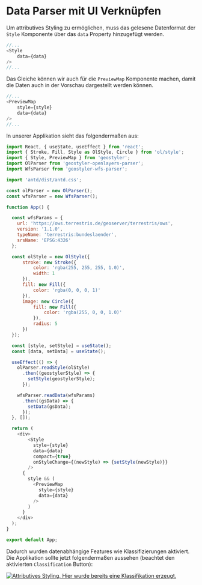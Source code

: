 
# Data Parser mit UI Verknüpfen

Um attributives Styling zu ermöglichen, muss das gelesene Datenformat der `Style` Komponente über das `data` Property
hinzugefügt werden.

```js
//...
<Style
    data={data}
/>
//...
```

Das Gleiche können wir auch für die `PreviewMap` Komponente machen, damit die Daten auch in der Vorschau dargestellt werden können.

```js
//...
<PreviewMap
    style={style}
    data={data}
/>
//...
```

In unserer Applikation sieht das folgendermaßen aus:

```js
import React, { useState, useEffect } from 'react';
import { Stroke, Fill, Style as OlStyle, Circle } from 'ol/style';
import { Style, PreviewMap } from 'geostyler';
import OlParser from 'geostyler-openlayers-parser';
import WfsParser from 'geostyler-wfs-parser';

import 'antd/dist/antd.css';

const olParser = new OlParser();
const wfsParser = new WfsParser();

function App() {

  const wfsParams = {
    url: 'https://ows.terrestris.de/geoserver/terrestris/ows',
    version: '1.1.0',
    typeName: 'terrestris:bundeslaender',
    srsName: 'EPSG:4326'
  };

  const olStyle = new OlStyle({
      stroke: new Stroke({
          color: 'rgba(255, 255, 255, 1.0)',
          width: 1
      }),
      fill: new Fill({
          color: 'rgba(0, 0, 0, 1)'
      }),
      image: new Circle({
          fill: new Fill({
              color: 'rgba(255, 0, 0, 1.0)'
          }),
          radius: 5
      })
  });

  const [style, setStyle] = useState();
  const [data, setData] = useState();

  useEffect(() => {
    olParser.readStyle(olStyle)
      .then((geostylerStyle) => {
        setStyle(geostylerStyle);
      });

    wfsParser.readData(wfsParams)
      .then((gsData) => {
        setData(gsData);
      });
  }, []);

  return (
    <div>
        <Style
          style={style}
          data={data}
          compact={true}
          onStyleChange={(newStyle) => {setStyle(newStyle)}}
        />
      {
        style && (
          <PreviewMap
            style={style}
            data={data}
          />
        )
      }
    </div>
  );
}

export default App;

```

Dadurch wurden datenabhängige Features wie Klassifizierungen aktiviert. Die Applikation sollte jetzt folgendermaßen aussehen
(beachtet den aktivierten `Classification` Button):

[![Attributives Styling. Hier wurde bereits eine Klassifikation erzeugt.](./images/attributive.png)](./images/attributive.png)